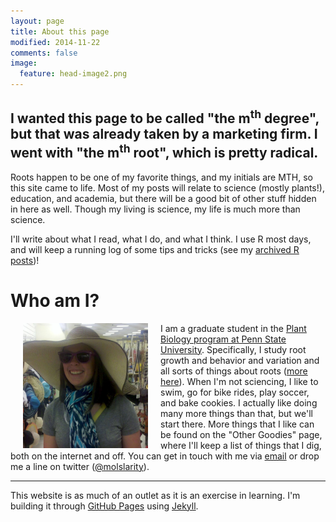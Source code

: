 ```yaml
---
layout: page
title: About this page
modified: 2014-11-22
comments: false
image:
  feature: head-image2.png
---
```


## I wanted this page to be called "the m<sup>th</sup> degree", but that was already taken by a marketing firm. I went with "the m<sup>th</sup> root", which is pretty radical.  
Roots happen to be one of my favorite things, and my initials are MTH, so this site came to life. Most of my posts will relate to science (mostly plants!), education, and academia, but there will be a good bit of other stuff hidden in here as well. Though my living is science, my life is much more than science.

I'll write about what I read, what I do, and what I think. I use R most days, and will keep a running log of some tips and tricks (see my [archived R posts](http://themthroot.com/Rarchive?))!

# Who am I?
<img style="float: left" src="/images/bio-photo.jpg" height="200" width="200" hspace="20">


I am a graduate student in the [Plant Biology program at Penn State University](http://www.huck.psu.edu/content/graduate-programs/plant-biology). Specifically, I study root growth and behavior and variation and all sorts of things about roots ([more here](http://plantscience.psu.edu/directory/mth14)). When I'm not sciencing, I like to swim, go for bike rides, play soccer, and bake cookies. I actually like doing many more things than that, but we'll start there. More things that I like can be found on the "Other Goodies" page, where I'll keep a list of things that I dig, both on the internet and off. You can get in touch with me via [email](themthroot@gmail.com) or drop me a line on twitter ([@molslarity](http://twitter.com/molslarity)).


----
This website is as much of an outlet as it is an exercise in learning. I'm building it through [GitHub Pages](https://pages.github.com/) using [Jekyll](http://jekyllrb.com/).